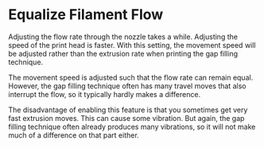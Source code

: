 Equalize Filament Flow
====
Adjusting the flow rate through the nozzle takes a while. Adjusting the speed of the print head is faster. With this setting, the movement speed will be adjusted rather than the extrusion rate when printing the gap filling technique.

The movement speed is adjusted such that the flow rate can remain equal. However, the gap filling technique often has many travel moves that also interrupt the flow, so it typically hardly makes a difference.

The disadvantage of enabling this feature is that you sometimes get very fast extrusion moves. This can cause some vibration. But again, the gap filling technique often already produces many vibrations, so it will not make much of a difference on that part either.
